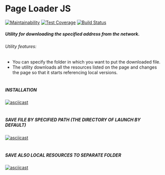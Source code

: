 # Page Loader JS

[![Maintainability](https://api.codeclimate.com/v1/badges/c699bd769b921d86cae3/maintainability)](https://codeclimate.com/github/Uladzislau97/python-project-lvl3/maintainability) [![Test Coverage](https://api.codeclimate.com/v1/badges/c699bd769b921d86cae3/test_coverage)](https://codeclimate.com/github/Uladzislau97/python-project-lvl3/test_coverage) [![Build Status](https://travis-ci.org/Uladzislau97/python-project-lvl3.svg?branch=master)](https://travis-ci.org/Uladzislau97/python-project-lvl3)

##### Utility for downloading the specified address from the network.

###### Utility features:
- You can specify the folder in which you want to put the downloaded file.
- The utility downloads all the resources listed on the page and changes the page so that it starts referencing local versions.
#
##### INSTALLATION
[![asciicast](https://asciinema.org/a/4fq555YQKkK6j00iu1BrzQ5x2.svg)](https://asciinema.org/a/4fq555YQKkK6j00iu1BrzQ5x2)
#
##### SAVE FILE BY SPECIFIED PATH (THE DIRECTORY OF LAUNCH BY DEFAULT)
[![asciicast](https://asciinema.org/a/MpTVNi3XNPtiHUY2dOF6bPHpy.svg)](https://asciinema.org/a/MpTVNi3XNPtiHUY2dOF6bPHpy)
#
##### SAVE ALSO LOCAL RESOURCES TO SEPARATE FOLDER
[![asciicast](https://asciinema.org/a/yE31nTb64EkDZpjnMSeWukInP.svg)](https://asciinema.org/a/yE31nTb64EkDZpjnMSeWukInP)